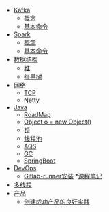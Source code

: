 * [Kafka](kafka/README.md)
  * [概念](kafka/concept.md)
  * [基本命令](kafka/cmd.md)
* [Spark](spark/README.md)
  * [概念](spark/concept.md)
  * [基本命令](spark/cmd.md)
* [数据结构](data_structure/README.md)
  * [堆](data_structure/heap.md)
  * [红黑树](data_structure/red_black_tree.md)
* [网络]()
  * [TCP](network/tcp.md)
  * [Netty](network/netty.md)
* [Java]()
  * [RoadMap](java/roadmap.md)
  * [Object o = new Object()](java/newObject.md)
  * [锁](java/lock.md)
  * [线程池](java/线程池.md)
  * [AQS](java/aqs.md)
  * [GC](java/gc.md)
  * [SpringBoot](java/springboot.md)
* [DevOps]()
  * [Gitlab-runner安装](DevOps/gitlab-runner.md)
*[课程笔记]()
 * [多线程](course/多线程/多线程.md)
* [产品]()
  * [创建成功产品的良好实践](product/1.md)
